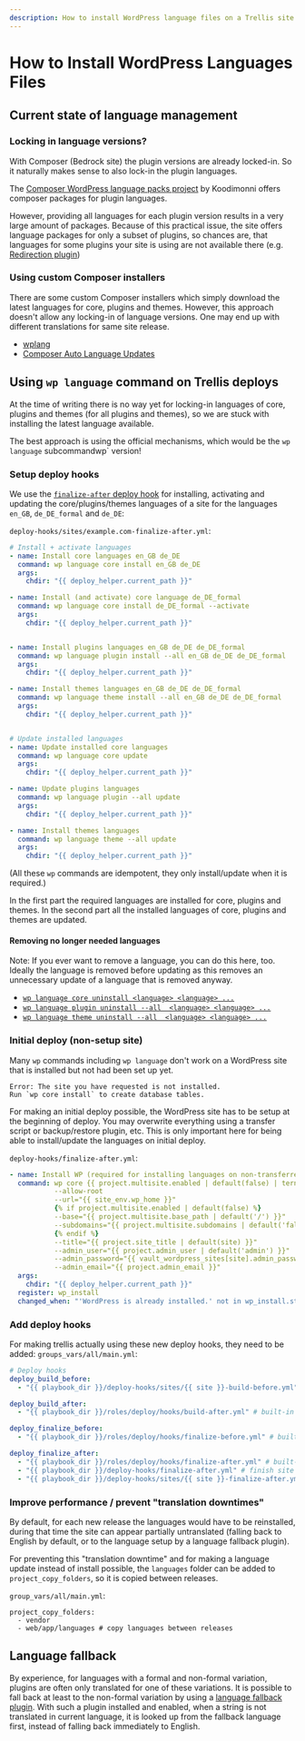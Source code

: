 ```yaml
---
description: How to install WordPress language files on a Trellis site.
---
```


# How to Install WordPress Languages Files

## Current state of language management

### Locking in language versions?

With Composer (Bedrock site) the plugin versions are already locked-in. So it naturally makes sense to also lock-in the plugin languages.

The [Composer WordPress language packs project](https://wp-languages.github.io/) by Koodimonni offers composer packages for plugin languages.

However, providing all languages for each plugin version results in a very large amount of packages.
Because of this practical issue, the site offers language packages for only a subset of plugins, so chances are, that languages for some plugins your site is using are not available there (e.g. [Redirection plugin](https://wordpress.org/plugins/redirection/))

### Using custom Composer installers
There are some custom Composer installers which simply download the latest languages for core, plugins and themes. However, this approach doesn't allow any locking-in of language versions. One may end up with different translations for same site release.

- [wplang](https://github.com/bjornjohansen/wplang)
- [Composer Auto Language Updates](https://github.com/Angrycreative/composer-plugin-language-update)


## Using `wp language` command on Trellis deploys

At the time of writing there is no way yet for locking-in languages of core, plugins and themes (for all plugins and themes), so we are stuck with installing the latest language available.

The best approach is using the official mechanisms, which would be the `wp language` subcommandwp` version!

### Setup deploy hooks

We use the [`finalize-after` deploy hook](https://docs.roots.io/trellis/master/deployments/#hooks) for installing, activating and updating the core/plugins/themes languages of a site for the languages `en_GB`, `de_DE_formal` and `de_DE`:

`deploy-hooks/sites/example.com-finalize-after.yml`:
```yaml
# Install + activate languages
- name: Install core languages en_GB de_DE
  command: wp language core install en_GB de_DE
  args:
    chdir: "{{ deploy_helper.current_path }}"

- name: Install (and activate) core language de_DE_formal
  command: wp language core install de_DE_formal --activate
  args:
    chdir: "{{ deploy_helper.current_path }}"


- name: Install plugins languages en_GB de_DE de_DE_formal
  command: wp language plugin install --all en_GB de_DE de_DE_formal
  args:
    chdir: "{{ deploy_helper.current_path }}"

- name: Install themes languages en_GB de_DE de_DE_formal
  command: wp language theme install --all en_GB de_DE de_DE_formal
  args:
    chdir: "{{ deploy_helper.current_path }}"


# Update installed languages
- name: Update installed core languages
  command: wp language core update
  args:
    chdir: "{{ deploy_helper.current_path }}"

- name: Update plugins languages
  command: wp language plugin --all update
  args:
    chdir: "{{ deploy_helper.current_path }}"

- name: Install themes languages
  command: wp language theme --all update
  args:
    chdir: "{{ deploy_helper.current_path }}"
```
(All these `wp` commands are idempotent, they only install/update when it is required.)

In the first part the required languages are installed for core, plugins and themes.
In the second part all the installed languages of core, plugins and themes are updated.

#### Removing no longer needed languages
Note: If you ever want to remove a language, you can do this here, too.
Ideally the language is removed before updating as this removes an unnecessary update of a language that is removed anyway.
- [`wp language core uninstall <language> <language> ...`](https://developer.wordpress.org/cli/commands/language/core/uninstall/)
- [`wp language plugin uninstall --all  <language> <language> ...`](https://developer.wordpress.org/cli/commands/language/plugin/uninstall/)
- [`wp language theme uninstall --all  <language> <language> ...`](https://developer.wordpress.org/cli/commands/language/theme/uninstall/)

### Initial deploy (non-setup site)
Many `wp` commands including `wp language` don't work on a WordPress site that is installed but not had been set up yet.
```
Error: The site you have requested is not installed.
Run `wp core install` to create database tables.
```
For making an initial deploy possible, the WordPress site has to be setup at the beginning of deploy. You may overwrite everything using a transfer script or backup/restore plugin, etc. This is only important here for being able to install/update the languages on initial deploy.

`deploy-hooks/finalize-after.yml`:
```yaml
- name: Install WP (required for installing languages on non-transferred site)
  command: wp core {{ project.multisite.enabled | default(false) | ternary('multisite-install', 'install') }}
           --allow-root
           --url="{{ site_env.wp_home }}"
           {% if project.multisite.enabled | default(false) %}
           --base="{{ project.multisite.base_path | default('/') }}"
           --subdomains="{{ project.multisite.subdomains | default('false') }}"
           {% endif %}
           --title="{{ project.site_title | default(site) }}"
           --admin_user="{{ project.admin_user | default('admin') }}"
           --admin_password="{{ vault_wordpress_sites[site].admin_password }}"
           --admin_email="{{ project.admin_email }}"
  args:
    chdir: "{{ deploy_helper.current_path }}"
  register: wp_install
  changed_when: "'WordPress is already installed.' not in wp_install.stdout and 'The network already exists.' not in wp_install.stdout"
```

### Add deploy hooks
For making trellis actually using these new deploy hooks, they need to be added:
`groups_vars/all/main.yml`:
```yaml
# Deploy hooks
deploy_build_before:
  - "{{ playbook_dir }}/deploy-hooks/sites/{{ site }}-build-before.yml" # build + upload theme assets

deploy_build_after:
  - "{{ playbook_dir }}/roles/deploy/hooks/build-after.yml" # built-in

deploy_finalize_before:
  - "{{ playbook_dir }}/roles/deploy/hooks/finalize-before.yml" # built-in

deploy_finalize_after:
  - "{{ playbook_dir }}/roles/deploy/hooks/finalize-after.yml" # built-in
  - "{{ playbook_dir }}/deploy-hooks/finalize-after.yml" # finish site setup for installing languages
  - "{{ playbook_dir }}/deploy-hooks/sites/{{ site }}-finalize-after.yml" # install + update languages
````

### Improve performance / prevent "translation downtimes"
By default, for each new release the languages would have to be reinstalled, during that time the site can appear partially untranslated (falling back to English by default, or to the language setup by a language fallback plugin).

For preventing this "translation downtime" and for making a language update instead of install possible, the `languages` folder can be added to `project_copy_folders`, so it is copied between releases.

`group_vars/all/main.yml`:
````
project_copy_folders:
  - vendor
  - web/app/languages # copy languages between releases
````

## Language fallback

By experience, for languages with a formal and non-formal variation, plugins are often only translated for one of these variations. It is possible to fall back at least to the non-formal variation by using a [language fallback plugin](https://wordpress.org/plugins/language-fallback/).
With such a plugin installed and enabled, when a string is not translated in current language, it is looked up from the fallback language first, instead of falling back immediately to English.
